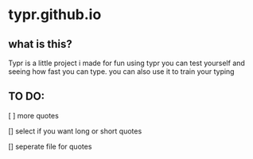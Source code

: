 # typr.github.io

## what is this?
Typr is a little project i made for fun
using typr you can test yourself and seeing how fast you can type.
you can also use it to train your typing 



## TO DO:
[ ] more quotes 

[] select if you want long or short quotes

[] seperate file for quotes
